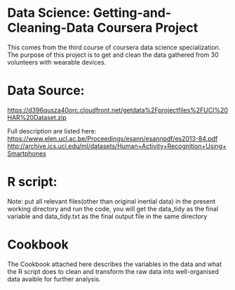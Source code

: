 # Data Science: Getting-and-Cleaning-Data Coursera Project

This comes from the third course of coursera data science specialization. The purpose of this project is to get and clean the data gathered from 30 volunteers with wearable devices.

# Data Source:
https://d396qusza40orc.cloudfront.net/getdata%2Fprojectfiles%2FUCI%20HAR%20Dataset.zip 

Full description are listed here:
https://www.elen.ucl.ac.be/Proceedings/esann/esannpdf/es2013-84.pdf
http://archive.ics.uci.edu/ml/datasets/Human+Activity+Recognition+Using+Smartphones 


# R script:
Note: put all relevant files(other than original inertial data) in the present working directory and run the code, you will get the data_tidy as the final variable and data_tidy.txt as the final output file in the same directory

# Cookbook
The Cookbook attached here describes the variables in the data and what the R script does to clean and transform the raw data into well-organised data avaible for further analysis.


